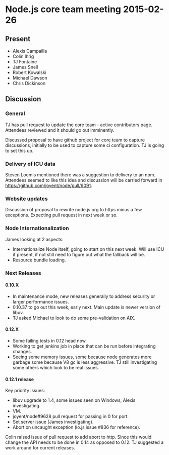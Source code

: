 # Node.js core team meeting 2015-02-26

## Present

- Alexis Campailla
- Colin Ihrig
- TJ Fontaine
- James Snell
- Robert Kowalski
- Michael Dawson
- Chris Dickinson

## Discussion

### General

TJ has pull request to update the core team - active contributors page.
Attendees reviewed and it should go out imminently.

Discussed proposal to have github project for core team to capture
discussions, initially to be used to capture some ci configuration. TJ is
going to set this up.

### Delivery of ICU data

Steven Loomis mentioned there was a suggestion to delivery to an npm.
Attendees seemed to like this idea and discussion will be carried forward in
https://github.com/joyent/node/pull/9091.

### Website updates

Discussion of proposal to rewrite node.js.org to https minus a few exceptions.
Expecting pull request in next week or so.

### Node Internationalization

James looking at 2 aspects:

* Internationalize Node itself, going to start on this next week.  Will use ICU
if present, if not still need to figure out what the fallback will be.
* Resource bundle loading.


### Next Releases

#### 0.10.X

* In maintenance mode, new releases generally to  address security or larger
performance issues.
* 0.10.37 to go out this week, early next.  Main update is newer version of
libuv.
* TJ asked Michael to look to do some pre-validation on AIX.

#### 0.12.X

* Some failing tests in 0.12 head now.
* Working to get jenkins job in place that can be run before integrating
changes.
* Seeing some memory issues, some because node generates more garbage some
because V8 gc is less aggressive. TJ still investigating some others which
look to be real issues.

#### 0.12.1 release

Key priority issues:

* libuv upgrade to 1.4, some issues seen on Windows, Alexis investigating.
* VM.
* joyent/node#9628 pull request for passing in 0 for port.
* Set server issue (James investigating).
* Abort on uncaught exception (io.js issue #836 for reference).

Colin raised issue of pull request to add abort to http.
Since this would change the API needs to be done in 0.14 as opposed to 0.12.
TJ suggested a work around for current releases.
